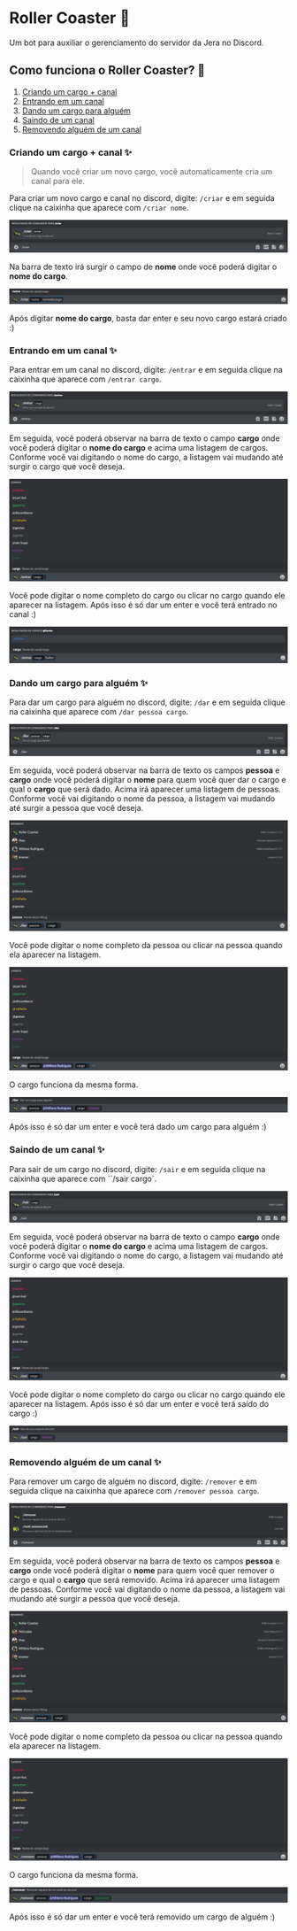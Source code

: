 # Roller Coaster 🎢

Um bot para auxiliar o gerenciamento do servidor da Jera no Discord.

## Como funciona o Roller Coaster? 🤔

1. [Criando um cargo + canal](#criando-um-cargo)
2. [Entrando em um canal](#entrando-em-um-canal)
3. [Dando um cargo para alguém](#dando-um-cargo-para-alguém)
4. [Saindo de um canal](#saindo-de-um-canal)
5. [Removendo alguém de um canal](#remover-alguém-de-um-canal)

### Criando um cargo + canal ✨

> Quando você criar um novo cargo, você automaticamente cria um canal para ele.

Para criar um novo cargo e canal no discord, digite: ``/criar`` e em seguida clique na caixinha que aparece com ``/criar nome``.

![/criar sendo digitado na barra de texto](assets/criar-01.png)

Na barra de texto irá surgir o campo de **nome** onde você poderá digitar o **nome do cargo**.

![/criar nome:nomedocargo](assets/criar-02.png)

Após digitar **nome do cargo**, basta dar enter e seu novo cargo estará criado :)

### Entrando em um canal ✨

Para entrar em um canal no discord, digite: ``/entrar`` e em seguida clique na caixinha que aparece com ``/entrar cargo``.

![/entrar sendo digitado na barra de texto](assets/entrar-01.png)

Em seguida, você poderá observar na barra de texto o campo **cargo** onde você poderá digitar o **nome do cargo** e acima uma listagem de cargos. Conforme você vai digitando o nome do cargo, a listagem vai mudando até surgir o cargo que você deseja.

![listagem de cargos](assets/entrar-02.png)

Você pode digitar o nome completo do cargo ou clicar no cargo quando ele aparecer na listagem. Após isso é só dar um enter e você terá entrado no canal :)

![/entrar cargo:flutter](assets/entrar-03.png)

### Dando um cargo para alguém ✨

Para dar um cargo para alguém no discord, digite: ``/dar`` e em seguida clique na caixinha que aparece com ``/dar pessoa cargo``.

![/dar](assets/dar-01.png)

Em seguida, você poderá observar na barra de texto os campos **pessoa** e **cargo** onde você poderá digitar o **nome** para quem você quer dar o cargo e qual o **cargo** que será dado. Acima irá aparecer uma listagem de pessoas. Conforme você vai digitando o nome da pessoa, a listagem vai mudando até surgir a pessoa que você deseja.

![/dar pessoa cargo](assets/dar-02.png)

Você pode digitar o nome completo da pessoa ou clicar na pessoa quando ela aparecer na listagem.

![/dar pessoa:Millena Rodrigues cargo:](assets/dar-03.png)

O cargo funciona da mesma forma.

![/dar pessoa:Millena Rodrigues cargo:@Tester](assets/dar-04.png)

Após isso é só dar um enter e você terá dado um cargo para alguém :)

### Saindo de um canal ✨

Para sair de um cargo no discord, digite: ``/sair`` e em seguida clique na caixinha que aparece com ``/sair cargo`.

![/sair](assets/sair-01.png)

Em seguida, você poderá observar na barra de texto o campo **cargo** onde você poderá digitar o **nome do cargo** e acima uma listagem de cargos. Conforme você vai digitando o nome do cargo, a listagem vai mudando até surgir o cargo que você deseja.

![/sair cargo](assets/sair-02.png)

Você pode digitar o nome completo do cargo ou clicar no cargo quando ele aparecer na listagem. Após isso é só dar um enter e você terá saído do cargo :)

![/sair cargo:@tester](assets/sair-03.png)

### Removendo alguém de um canal ✨

Para remover um cargo de alguém no discord, digite: ``/remover`` e em seguida clique na caixinha que aparece com ``/remover pessoa cargo``.

![/dar](assets/remover-01.png)

Em seguida, você poderá observar na barra de texto os campos **pessoa** e **cargo** onde você poderá digitar o **nome** para quem você quer remover o cargo e qual o **cargo** que será removido. Acima irá aparecer uma listagem de pessoas. Conforme você vai digitando o nome da pessoa, a listagem vai mudando até surgir a pessoa que você deseja.

![/dar pessoa cargo](assets/remover-02.png)

Você pode digitar o nome completo da pessoa ou clicar na pessoa quando ela aparecer na listagem.

![/dar pessoa:Millena Rodrigues cargo:](assets/remover-03.png)

O cargo funciona da mesma forma.

![/dar pessoa:Millena Rodrigues cargo:@Tester](assets/remover-04.png)

Após isso é só dar um enter e você terá removido um cargo de alguém :)
